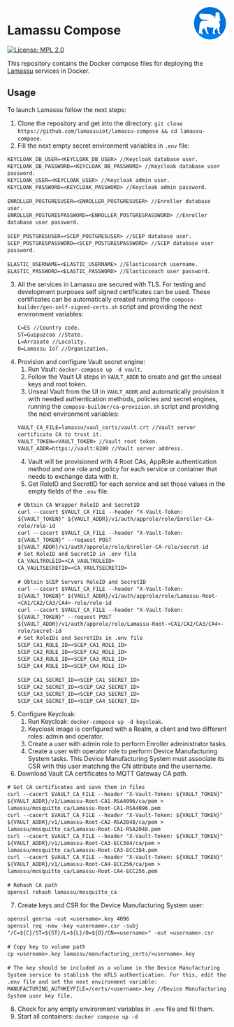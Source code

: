 <a href="https://www.lamassu.io/">
    <img src="logo.png" alt="Lamassu logo" title="Lamassu" align="right" height="80" />
</a>

Lamassu Compose
===================
[![License: MPL 2.0](https://img.shields.io/badge/License-MPL%202.0-blue.svg)](http://www.mozilla.org/MPL/2.0/index.txt)

This repository contains the Docker compose files for deploying the [Lamassu](https://www.lamassu.io) services in Docker.

## Usage
To launch Lamassu follow the next steps:
1. Clone the repository and get into the directory: `git clone https://github.com/lamassuiot/lamassu-compose && cd lamassu-compose`.
2. Fill the next empty secret environment variables in `.env` file:
```
KEYCLOAK_DB_USER=<KEYCLOAK_DB_USER> //Keycloak database user.
KEYCLOAK_DB_PASSWORD=<KEYCLOAK_DB_PASSWORD> //Keycloak database user password.
KEYCLOAK_USER=<KEYCLOAK_USER> //Keycloak admin user.
KEYCLOAK_PASSWORD=<KEYCLOAK_PASSWORD> //Keycloak admin password.

ENROLLER_POSTGRESUSER=<ENROLLER_POSTGRESUSER> //Enroller database user.
ENROLLER_POSTGRESPASSWORD=<ENROLLER_POSTGRESPASSWORD> //Enroller database user password.

SCEP_POSTGRESUSER=<SCEP_POSTGRESUSER> //SCEP database user.
SCEP_POSTGRESPASSWORD=<SCEP_POSTGRESPASSWORD> //SCEP database user password.

ELASTIC_USERNAME=<ELASTIC_USERNAME> //Elasticsearch username.
ELASTIC_PASSWORD=<ELASTIC_PASSWORD> //Elasticseach user password.
```
3. All the services in Lamassu are secured with TLS. For testing and development purposes self signed certificates can be used. These certificates can be automatically created running the `compose-builder/gen-self-signed-certs.sh` script and providing the next environment variables:
    ```
    C=ES //Country code.
    ST=Guipuzcoa //State.
    L=Arrasate //Locality.
    O=Lamassu IoT //Organization.
    ```
4. Provision and configure Vault secret engine:
    1. Run Vault: `docker-compose up -d vault`. 
    2. Follow the Vault UI steps in `VAULT_ADDR` to create and get the unseal keys and root token.
    3. Unseal Vault from the UI in `VAULT_ADDR` and automatically provision it with needed authentication methods, policies and secret engines, running the `compose-builder/ca-provision.sh` script and providing the next environment variables:
    ```
    VAULT_CA_FILE=lamassu/vaul_certs/vault.crt //Vault server certificate CA to trust it.
    VAULT_TOKEN=<VAULT_TOKEN> //Vault root token.
    VAULT_ADDR=https://vault:8200 //Vault server address.
    ```
    4. Vault will be provisioned with 4 Root CAs, AppRole authentication method and one role and policy for each service or container that needs to exchange data with it.
    5. Get RoleID and SecretID for each service and set those values in the empty fields of the `.env` file.
    ```
    # Obtain CA Wrapper RoleID and SecretID
    curl --cacert $VAULT_CA_FILE --header "X-Vault-Token: ${VAULT_TOKEN}" ${VAULT_ADDR}/v1/auth/approle/role/Enroller-CA-role/role-id
    curl --cacert $VAULT_CA_FILE --header "X-Vault-Token: ${VAULT_TOKEN}" --request POST ${VAULT_ADDR}/v1/auth/approle/role/Enroller-CA-role/secret-id 
    # Set RoleID and SecretID in .env file
    CA_VAULTROLEID=<CA_VAULTROLEID>
    CA_VAULTSECRETID=<CA_VAULTSECRETID>
    
    # Obtain SCEP Servers RoleID and SecretID
    curl --cacert $VAULT_CA_FILE --header "X-Vault-Token: ${VAULT_TOKEN}" ${VAULT_ADDR}/v1/auth/approle/role/Lamassu-Root-<CA1/CA2/CA3/CA4>-role/role-id    
    curl --cacert $VAULT_CA_FILE --header "X-Vault-Token: ${VAULT_TOKEN}" --request POST ${VAULT_ADDR}/v1/auth/approle/role/Lamassu-Root-<CA1/CA2/CA3/CA4>-role/secret-id 
    # Set RoleIDs and SecretIDs in .env file
    SCEP_CA1_ROLE_ID=<SCEP_CA1_ROLE_ID>
    SCEP_CA2_ROLE_ID=<SCEP_CA2_ROLE_ID>
    SCEP_CA3_ROLE_ID=<SCEP_CA3_ROLE_ID>
    SCEP_CA4_ROLE_ID=<SCEP_CA4_ROLE_ID>

    SCEP_CA1_SECRET_ID=<SCEP_CA1_SECRET_ID>
    SCEP_CA2_SECRET_ID=<SCEP_CA2_SECRET_ID>
    SCEP_CA3_SECRET_ID=<SCEP_CA3_SECRET_ID>
    SCEP_CA4_SECRET_ID=<SCEP_CA4_SECRET_ID>

    ```
5. Configure Keycloak:
    1. Run Keycloak: `docker-compose up -d keycloak`.
    2. Keycloak image is configured with a Realm, a client and two different roles: admin and operator.
    3. Create a user with admin role to perform Enroller administrator tasks.
    4. Create a user with operator role to perform Device Manufacturing System tasks. This Device Manufacturing System must associate its CSR with this user matching the CN attribute and the username.
6. Download Vault CA certificates to MQTT Gateway CA path.
```
# Get CA certificates and save them in files
curl --cacert $VAULT_CA_FILE --header "X-Vault-Token: ${VAULT_TOKEN}" ${VAULT_ADDR}/v1/Lamassu-Root-CA1-RSA4096/ca/pem > lamassu/mosquitto_ca/Lamassu-Root-CA1-RSA4096.pem
curl --cacert $VAULT_CA_FILE --header "X-Vault-Token: ${VAULT_TOKEN}" ${VAULT_ADDR}/v1/Lamassu-Root-CA2-RSA2048/ca/pem > lamassu/mosquitto_ca/Lamassu-Root-CA1-RSA2048.pem
curl --cacert $VAULT_CA_FILE --header "X-Vault-Token: ${VAULT_TOKEN}" ${VAULT_ADDR}/v1/Lamassu-Root-CA3-ECC384/ca/pem > lamassu/mosquitto_ca/Lamassu-Root-CA3-ECC384.pem
curl --cacert $VAULT_CA_FILE --header "X-Vault-Token: ${VAULT_TOKEN}" ${VAULT_ADDR}/v1/Lamassu-Root-CA4-ECC256/ca/pem > lamassu/mosquitto_ca/Lamassu-Root-CA4-ECC256.pem

# Rehash CA path
openssl rehash lamassu/mosquitto_ca
```
7. Create keys and CSR for the Device Manufacturing System user:
```
openssl genrsa -out <username>.key 4096
openssl req -new -key <username>.csr -subj "/C=${C}/ST=${ST}/L=${L}/O=${O}/CN=<username>" -out <username>.csr

# Copy key to volume path
cp <username>.key lamassu/manufacturing_certs/<username>.key

# The key should be included as a volume in the Device Manufacturing System service to stablish the mTLS authentication. For this, edit the .env file and set the next environment variable:
MANUFACTURING_AUTHKEYFILE=/certs/<username>.key //Device Manufacturing System user key file.
```
8. Check for any empty environment variables in `.env` file and fill them.
9. Start all containers: `docker compose up -d`
